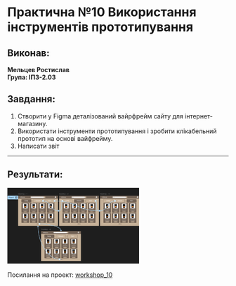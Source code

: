 # Практична №10 Використання інструментів прототипування

## Виконав:  
**Мельцев Ростислав**  
**Група: ІПЗ-2.03**  

## Завдання:
1. Cтворити у Figma  деталізований  вайрфрейм   сайту для інтернет-магазину. 
2. Використати інструменти прототипування і зробити клікабельний прототип на основі вайфрейму.
3. Написати звіт

---
## Результати:  
<img src="images/task.png" width="300px" />


Посилання на проект: [workshop_10](https://www.figma.com/design/138qA0cYf1BYJHqAdRjfFp/Untitled?node-id=11-2&t=5G9GfDn9sORfuU3v-1)
